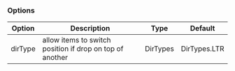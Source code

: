 ### Options

| Option  | Description                                              | Type     | Default      |
| ------- | -------------------------------------------------------- | -------- | ------------ |
| dirType | allow items to switch position if drop on top of another | DirTypes | DirTypes.LTR |
